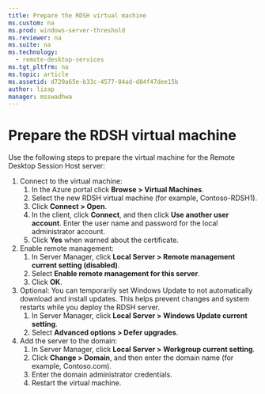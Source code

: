 ```yaml
---
title: Prepare the RDSH virtual machine
ms.custom: na
ms.prod: windows-server-threshold
ms.reviewer: na
ms.suite: na
ms.technology: 
  - remote-desktop-services
ms.tgt_pltfrm: na
ms.topic: article
ms.assetid: d720a65e-b33c-4577-84ad-d84f47dee15b
author: lizap
manager: msswadhwa
---
```

# Prepare the RDSH virtual machine
Use the following steps to prepare the virtual machine for the Remote Desktop Session Host server:  
  
1.  Connect to the virtual machine:  
    1.  In the Azure portal click **Browse > Virtual Machines**.  
    2.  Select the new RDSH virtual machine (for example, Contoso-RDSH1).  
    3.  Click **Connect > Open**.  
    4.  In the client, click **Connect**, and then click **Use another user account**. Enter the user name and password for the local administrator account.  
    5.  Click **Yes** when warned about the certificate.  
2.  Enable remote management:  
    1.  In Server Manager, click **Local Server > Remote management current setting (disabled)**.  
    2.  Select **Enable remote management for this server**.  
    3.  Click **OK**.  
3.  Optional: You can temporarily set Windows Update to not automatically download and install updates. This helps prevent changes and system restarts while you deploy the RDSH server.  
    1.  In Server Manager, click **Local Server > Windows Update current setting**.  
    2.  Select **Advanced options > Defer upgrades**.  
4.  Add the server to the domain:  
    1.  In Server Manager, click **Local Server > Workgroup current setting**.  
    2.  Click **Change > Domain**, and then enter the domain name (for example, Contoso.com).  
    3.  Enter the domain administrator credentials.  
    4.  Restart the virtual machine.

